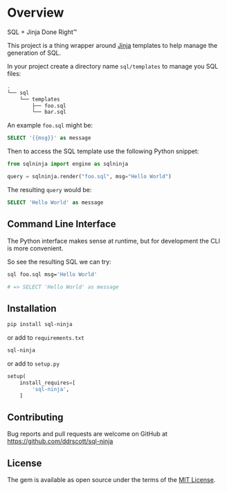 # Overview

SQL + Jinja Done Right™

This project is a thing wrapper around [Jinja](https://jinja.palletsprojects.com/) templates to help
manage the generation of SQL.

In your project create a directory name `sql/templates` to manage you SQL files:

```sh
.
└── sql
    └── templates
        ├── foo.sql
        └── bar.sql
```

An example `foo.sql` might be:

```sql
SELECT '{{msg}}' as message
```

Then to access the SQL template use the following Python snippet:

```python
from sqlninja import engine as sqlninja

query = sqlninja.render("foo.sql", msg="Hello World")
```

The resulting `query` would be:
```sql
SELECT 'Hello World' as message
```

## Command Line Interface

The Python interface makes sense at runtime, but for development the CLI is more convenient.

So see the resulting SQL we can try:

```sh
sql foo.sql msg='Hello World'

# => SELECT 'Hello World' as message
```

## Installation

```sh
pip install sql-ninja
```

or add to `requirements.txt`

```txt
sql-ninja
```

or add to `setup.py`

```python
setup(
    install_requires=[
        'sql-ninja',
    ]
```


## Contributing

Bug reports and pull requests are welcome on GitHub at
https://github.com/ddrscott/sql-ninja


## License

The gem is available as open source under the terms of the [MIT License](http://opensource.org/licenses/MIT).
